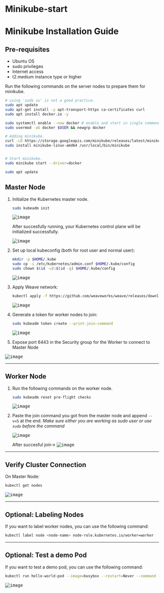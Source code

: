 # Minikube-start
# Minikube Installation Guide

## Pre-requisites

* Ubuntu OS
* sudo privileges
* Internet access
* t2.medium instance type or higher

Run the following commands on the server nodes to prepare them for minikube.

```bash
# using 'sudo su' is not a good practice.
sudo apt update
sudo apt-get install -y apt-transport-https ca-certificates curl
sudo apt install docker.io -y

sudo systemctl enable --now docker # enable and start in single command.
sudo usermod -aG docker $USER && newgrp docker

# Adding minikube.
curl -LO https://storage.googleapis.com/minikube/releases/latest/minikube-linux-amd64
sudo install minikube-linux-amd64 /usr/local/bin/minikube


# Start minikube.
sudo minikube start --driver=docker

sudo apt update 
```

## Master Node

1. Initialize the Kubernetes master node.

    ```bash
    sudo kubeadm init
    ```
    <kbd>![image](https://github.com/paragpallavsingh/kubernetes-kickstarter/assets/40052830/4fed3d68-eb41-423d-b83f-35c3cc11476e)</kbd>

    After succesfully running, your Kubernetes control plane will be initialized successfully.

   <kbd>![image](https://github.com/paragpallavsingh/kubernetes-kickstarter/assets/40052830/760276f4-9146-4bc1-aa92-48cc1c0b13f4)</kbd>


3. Set up local kubeconfig (both for root user and normal user):

    ```bash
    mkdir -p $HOME/.kube
    sudo cp -i /etc/kubernetes/admin.conf $HOME/.kube/config
    sudo chown $(id -u):$(id -g) $HOME/.kube/config
    ```

    <kbd>![image](https://github.com/paragpallavsingh/kubernetes-kickstarter/assets/40052830/f647adc1-0976-490e-b9c9-f6f96908d6fe)</kbd>


4. Apply Weave network:

    ```bash
    kubectl apply -f https://github.com/weaveworks/weave/releases/download/v2.8.1/weave-daemonset-k8s.yaml
    ```

    <kbd>![image](https://github.com/paragpallavsingh/kubernetes-kickstarter/assets/40052830/ec7b4684-7719-4d09-81d8-eee27b98972a)</kbd>


5. Generate a token for worker nodes to join:

    ```bash
    sudo kubeadm token create --print-join-command
    ```

    <kbd>![image](https://github.com/paragpallavsingh/kubernetes-kickstarter/assets/40052830/0370839b-bbac-415c-9d5a-9ab52cd3108b)</kbd>

6. Expose port 6443 in the Security group for the Worker to connect to Master Node

<kbd>![image](https://github.com/paragpallavsingh/kubernetes-kickstarter/assets/40052830/b3f5df01-acb0-419f-aa70-6d51819f4ec0)</kbd>


---

## Worker Node

1. Run the following commands on the worker node.

    ```bash
    sudo kubeadm reset pre-flight checks
    ```
    <kbd>![image](https://github.com/paragpallavsingh/kubernetes-kickstarter/assets/40052830/3d29912b-f1a3-4e0b-a6ee-6c9cc5db49fb)</kbd>

2. Paste the join command you got from the master node and append `--v=5` at the end.
*Make sure either you are working as sudo user or use `sudo` before the command*

   <kbd>![image](https://github.com/paragpallavsingh/kubernetes-kickstarter/assets/40052830/c41e3213-7474-43f9-9a7b-a75694be582a)</kbd>

   After succesful join->
   <kbd>![image](https://github.com/paragpallavsingh/kubernetes-kickstarter/assets/40052830/c530b65a-4afd-4b1d-9748-421c216d64cd)</kbd>

---

## Verify Cluster Connection

On Master Node:

```bash
kubectl get nodes
```
<kbd>![image](https://github.com/paragpallavsingh/kubernetes-kickstarter/assets/40052830/4ed4dcac-502a-4cc1-a63e-c9cbb0199428)</kbd>

---

## Optional: Labeling Nodes

If you want to label worker nodes, you can use the following command:

```bash
kubectl label node <node-name> node-role.kubernetes.io/worker=worker
```

---

## Optional: Test a demo Pod 

If you want to test a demo pod, you can use the following command:

```bash
kubectl run hello-world-pod --image=busybox --restart=Never --command -- sh -c "echo 'Hello, World' && sleep 3600"
```

<kbd>![image](https://github.com/paragpallavsingh/kubernetes-kickstarter/assets/40052830/bace1884-bbba-4e2f-8fb2-83bbba819d08)</kbd>
